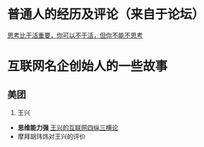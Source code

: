 # 普通人的经历及评论（来自于论坛）
[思考比干活重要，你可以不干活，但你不能不思考](http://www.guanggoo.com/t/46586#reply19)

# 互联网名企创始人的一些故事
## 美团
1. 王兴
- **思维能力强**
[王兴的互联网四纵三横论](http://tech.qq.com/a/20110502/000061.htm)
- 摩拜胡玮炜对王兴的评价